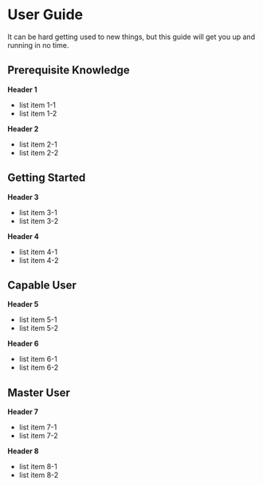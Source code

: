 # User Guide

It can be hard getting used to new things, but this guide will get you up and running in no time.

## Prerequisite Knowledge

**Header 1**

- list item 1-1
- list item 1-2

**Header 2**

- list item 2-1
- list item 2-2

## Getting Started

**Header 3**

- list item 3-1
- list item 3-2

**Header 4**

- list item 4-1
- list item 4-2

## Capable User

**Header 5**

- list item 5-1
- list item 5-2

**Header 6**

- list item 6-1
- list item 6-2

## Master User

**Header 7**

- list item 7-1
- list item 7-2

**Header 8**

- list item 8-1
- list item 8-2
